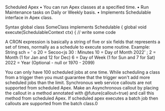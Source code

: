 
Scheduled Apex
• You can run Apex classes at a specified time.
• Run Maintenance tasks on Daily or Weekly basis.
• Implements Schedulable interface in Apex class.


Syntax
global class SomeClass implements Schedulable {
global void execute(SchedulableContext ctx) {
// write some code


A CRON expression is basically a string of five or six fields that represents a set of times, normally as
a schedule to execute some routine.
Example:
String sch = '
o
20 =
Secoo<js
30
: Minutes
10 = Day of Month
2022' ;
2 = Month (1 for Jan and 12 for Dec)
6 = Day of Week (1 for Sun and 7 for Sat)
2022 = Year (Optional - null or 1970 - 2099)

You can only have 100 scheduled jobs at one time.
While scheduling a class from a trigger then you must guarantee that the trigger won't
add more scheduled jobs than the limit.
Synchronous web service callouts are not supported from scheduled Apex.
Make an Asynchronous callout by placing the callout in a method annotated with
@future(callout=true) and call this method from scheduled Apex.
If scheduled apex executes a batch job then callouts are supported from the batch class.0